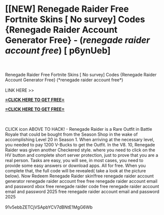 # [[NEW] Renegade Raider Free Fortnite Skins [ No survey] Codes {Renegade Raider Account Generator Free} - (*renegade raider account free*) [ p6ynUeb]
<br>
<br>Renegade Raider Free Fortnite Skins [ No survey] Codes {Renegade Raider Account Generator Free} (*renegade raider account free*)
<br>
<br>LINK HERE >> 

**[=CLICK HERE TO GET FREE=](https://www.google.com/url?q=https%3A%2F%2Fappbitly.com%2Fkbpyx)**


**[=CLICK HERE TO GET FREE=](https://www.google.com/url?q=https%3A%2F%2Fappbitly.com%2Fkbpyx)**


<br>
<br>CLICK  icon ABOVE TO HACK! - Renegade Raider is a Rare Outfit in Battle Royale that could be bought from the Season Shop in the wake of accomplishing Level 20 in Season 1.  When arriving at the necessary level, you needed to pay 1200 V-Bucks to get the Outfit.  In the V8. 10, Renegade Raider was given another Checkered style. where you need to click on the HV button and complete short server protection, just to prove that you are a real person. Tasks are easy, you will see, in most cases, you need to provide some easy answers or download apps.  All for free. When you complete that, the full code will be revealed( take a look at the picture below).  Now Redeem Renegade Raider skin!free renegade raider account generator renegade raider account free free renegade raider account email and password xbox free renegade raider code free renegade raider account email and password 2025 free renegade raider account email and password 2025
<br>
<br>91v5ebbZETCjVSApbYCV7dBNtE1MgG6Wb
<br>
